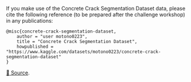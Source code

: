 If you make use of the Concrete Crack Segmentation Dataset data, please cite the following reference (to be prepared after the challenge workshop) in any publications:

```
@misc{concrete-crack-segmentation-dataset,
	author = "user motono0223",
	title = "Concrete Crack Segmentation Dataset",
	howpublished = "https://www.kaggle.com/datasets/motono0223/concrete-crack-segmentation-dataset"
}
```

[🔗 Source](https://www.kaggle.com/datasets/motono0223/concrete-crack-segmentation-dataset).